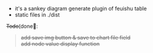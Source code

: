 - it's a sankey diagram generate plugin of feuishu table
- static files in ./dist

~~Todo~~(done🎉:
> ~~add save img button & save to chart file field~~  
> ~~add node value display function~~  
> 
